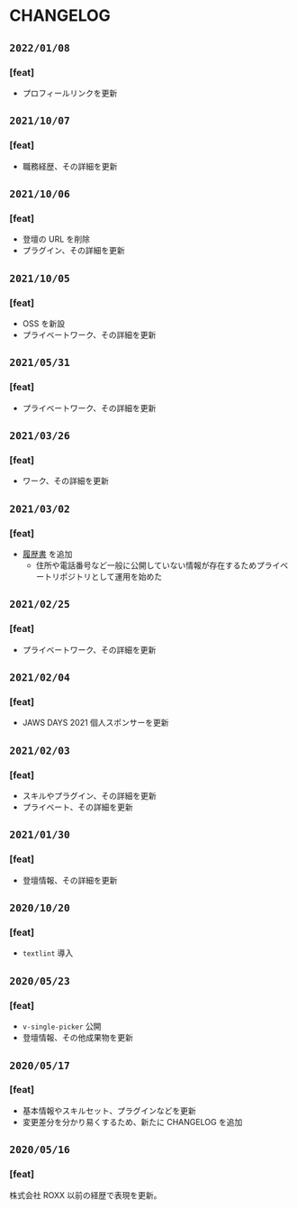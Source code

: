 # CHANGELOG

## `2022/01/08`

### [feat]
- プロフィールリンクを更新

## `2021/10/07`

### [feat]
- 職務経歴、その詳細を更新

## `2021/10/06`

### [feat]
- 登壇の URL を削除
- プラグイン、その詳細を更新

## `2021/10/05`

### [feat]
- OSS を新設
- プライベートワーク、その詳細を更新

## `2021/05/31`

### [feat]
- プライベートワーク、その詳細を更新

## `2021/03/26`

### [feat]
- ワーク、その詳細を更新

## `2021/03/02`

### [feat]
- [履歴書](https://github.com/jiyuujin/Resume) を追加
   - 住所や電話番号など一般に公開していない情報が存在するためプライベートリポジトリとして運用を始めた

## `2021/02/25`

### [feat]
- プライベートワーク、その詳細を更新

## `2021/02/04`

### [feat]
- JAWS DAYS 2021 個人スポンサーを更新

## `2021/02/03`

### [feat]
- スキルやプラグイン、その詳細を更新
- プライベート、その詳細を更新

## `2021/01/30`

### [feat]
- 登壇情報、その詳細を更新

## `2020/10/20`

### [feat]
- `textlint` 導入

## `2020/05/23`

### [feat]
- `v-single-picker` 公開
- 登壇情報、その他成果物を更新

## `2020/05/17`

### [feat]
- 基本情報やスキルセット、プラグインなどを更新
- 変更差分を分かり易くするため、新たに CHANGELOG を追加

## `2020/05/16`

### [feat]
株式会社 ROXX 以前の経歴で表現を更新。
